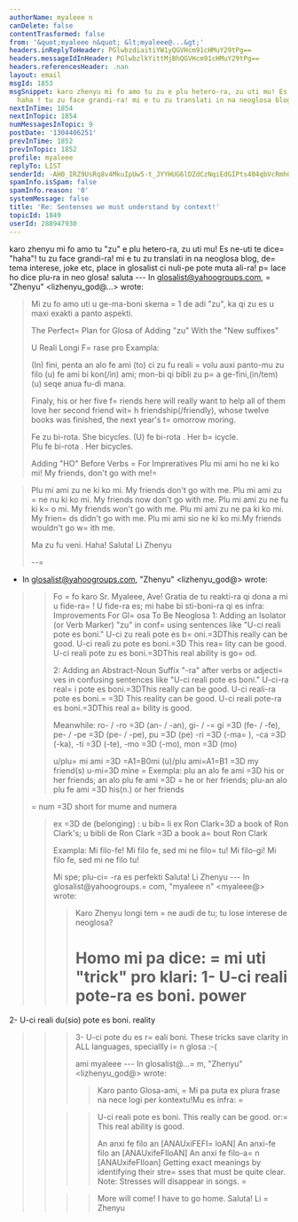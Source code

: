 ```yaml
---
authorName: myaleee n
canDelete: false
contentTrasformed: false
from: '&quot;myaleee n&quot; &lt;myaleee@...&gt;'
headers.inReplyToHeader: PGlwbzdiaitiYW1yQGVHcm91cHMuY29tPg==
headers.messageIdInHeader: PGlwbzlkYittMjBhQGVHcm91cHMuY29tPg==
headers.referencesHeader: .nan
layout: email
msgId: 1853
msgSnippet: karo zhenyu mi fo amo tu zu e plu hetero-ra, zu uti mu! Es ne-uti te dice
  haha ! tu zu face grandi-ra! mi e tu zu translati in na neoglosa blog, de tema
nextInTime: 1854
nextInTopic: 1854
numMessagesInTopic: 9
postDate: '1304406251'
prevInTime: 1852
prevInTopic: 1852
profile: myaleee
replyTo: LIST
senderId: -AH0_IRZ9UsRq8v4MkuIpUw5-t_JYYHUG6lDZdCzNqiEdGIPts404qbVcRmhG1cfIQcYHdAtdJsEH9jLwIVlnYlANoq3Iw
spamInfo.isSpam: false
spamInfo.reason: '0'
systemMessage: false
title: 'Re: Sentenses we must understand by context!'
topicId: 1849
userId: 288947930
---
```


karo zhenyu
mi fo amo tu "zu" e plu hetero-ra, zu uti mu!
Es ne-uti te dice=
 "haha"! tu zu face grandi-ra!
mi e tu zu translati in na neoglosa blog, de=
 tema interese, joke etc, place
in glosalist ci nuli-pe pote muta ali-ra!
p=
lace ho dice plu-ra in neo glosa!
saluta
--- In glosalist@yahoogroups.com, =
"Zhenyu" <lizhenyu_god@...> wrote:
>
> Mi zu fo amo uti u ge-ma-boni skema =
1 de adi "zu", ka qi zu es u maxi exakti a panto aspekti. 
> 
> The Perfect=
 Plan for Glosa of Adding "zu" With the "New suffixes"
> 
> U Reali Longi F=
rase pro Exampla: 
> 
> (In) fini, penta an alo fe ami (to) ci zu fu reali =
volu auxi panto-mu zu filo (u) fe ami bi kon(/in) ami; mon-bi qi bibli zu p=
a ge-fini,(in/tem) (u) seqe anua fu-di mana.
> 
> Finaly, his or her five f=
riends here will really want to help all of them love her second friend wit=
h friendship(/friendly), whose twelve books was finished, the next year's t=
omorrow moring.
> 
> Fe zu bi-rota. She bicycles.
> (U) fe bi-rota .  Her b=
icycle.  
> Plu fe bi-rota .  Her bicycles. 
> 
> Adding "HO" Before Verbs =
For Impreratives
> Plu mi ami ho ne ki ko mi! My friends, don't go with me!=

> Plu mi ami zu ne ki ko mi. My friends don't go with me.
> Plu mi ami zu =
ne nu ki ko mi. My friends now don't go with me.
> Plu mi ami zu ne fu ki k=
o mi. My friends won't go with me.
> Plu mi ami zu ne pa ki ko mi. My frien=
ds didn't go with me.
> Plu mi ami sio ne ki ko mi.My friends wouldn't go w=
ith me.
> 
> Ma zu fu veni. Haha!
> Saluta!
> Li Zhenyu
> 
> 
> 
> 
> 
> --=
- In glosalist@yahoogroups.com, "Zhenyu" <lizhenyu_god@> wrote:
> >
> > Fo =
fo karo Sr. Myaleee,
> > Ave! Gratia de tu reakti-ra qi dona a mi u fide-ra=
! U fide-ra es; mi habe bi sti-boni-ra qi es infra:
> > Improvements For Gl=
osa To Be Neoglosa 
> > 1: Adding an Isolator (or Verb Marker) "zu" in conf=
using sentences like "U-ci reali pote es boni."
> > U-ci zu reali pote es b=
oni.=3DThis really can be good.
> > U-ci reali zu pote es boni.=3D This rea=
lity can be good.
> > U-ci reali pote zu es boni.=3DThis real ability is go=
od.
> > 
> > 2: Adding an Abstract-Noun Suffix "-ra" after verbs or adjecti=
ves in confusing sentences like "U-ci reali pote es boni."
> > U-ci-ra real=
i pote es boni.=3DThis really can be good.
> > U-ci reali-ra pote es boni.=
=3D This reality can be good.
> > U-ci reali pote-ra es boni.=3DThis real a=
bility is good.
> > 
> > Meanwhile: 
> > ro- / -ro =3D (an- / -an), gi- / -=
gi =3D (fe- / -fe), pe- / -pe =3D (pe- / -pe), pu =3D (pe)
> > -ri =3D (-ma=
), -ca =3D (-ka), -ti =3D (-te), -mo =3D (-mo), mon =3D (mo)
> > 
> > u/plu=
 mi ami =3D =A1=B0mi (u)/plu ami=A1=B1 =3D my friend(s)
> > u-mi=3D mine
> =
> Exempla: plu an alo fe ami =3D his or her friends; an alo plu fe ami =3D =
he or her friends; plu-an alo plu fe ami =3D his(n.) or her friends
> >  
>=
 > num =3D short for mume and numera
> > 
> > ex =3D de (belonging) : u bib=
li ex Ron Clark=3D a book of Ron Clark's; u bibli de Ron Clark =3D a book a=
bout Ron Clark
> > 
> > Exampla:
> > Mi filo-fe! Mi filo fe, sed mi ne filo=
 tu!
> > Mi filo-gi! Mi filo fe, sed mi ne filo tu!
> > 
> > Mi spe; plu-ci=
-ra es perfekti
> > Saluta!
> > Li Zhenyu
> > --- In glosalist@yahoogroups.=
com, "myaleee n" <myaleee@> wrote:
> > >
> > > Karo Zhenyu
> > > longi tem =
ne audi de tu; tu lose interese de neoglosa?
> > > 
> > > Homo mi pa dice: =
mi uti "trick" pro klari:
> > > 1- U-ci reali pote-ra  es boni. power
> > >=
 2-  U-ci reali du(sio) pote es boni.  reality
> > > 3-  U-ci  pote du es r=
eali  boni. 
> > > These tricks save clarity in ALL languages, speciallly i=
n glosa :-(
> > > 
> > >  ami myaleee
> > > --- In glosalist@...=
m, "Zhenyu" <lizhenyu_god@> wrote:
> > > >
> > > > Karo panto Glosa-ami,
> =
> > > Mi pa puta ex plura frase na nece logi per kontextu!Mu es infra:
> > =
> > 
> > > > U-ci reali pote es boni. 
> > > > This really can be good. or:=
 This real ability is good.
> > > > 
> > > > An anxi fe filo an [ANAUxiFEFI=
loAN]
> > > > An anxi-fe filo an [ANAUxifeFIloAN]
> > > > An anxi fe filo-a=
n [ANAUxifeFIloan]
> > > > Getting exact meanings by identifying their stre=
sses that must be quite clear. Note: Stresses will disappear in songs.
> > =
> > 
> > > > More will come! I have to go home.
> > > > Saluta!
> > > > Li =
Zhenyu
> > > >
> > >
> >
>



